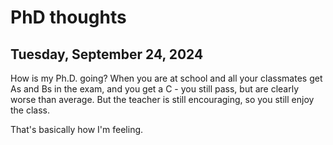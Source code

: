 # PhD thoughts

## Tuesday, September 24, 2024
How is my Ph.D. going?
When you are at school and all your classmates get As and Bs in the exam, and you get a C - you still pass, but are clearly worse than average.
But the teacher is still encouraging, so you still enjoy the class.

That's basically how I'm feeling.
